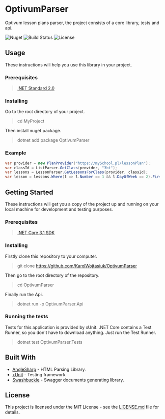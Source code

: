 # OptivumParser
Optivum lesson plans parser, the project consists of a core library, tests and api.

![Nuget](https://img.shields.io/nuget/v/OptivumParser?style=for-the-badge)
![Build Status](https://img.shields.io/github/workflow/status/KarolWojtasiuk/OptivumParser/.NET%20Core/master?style=for-the-badge)
![License](https://img.shields.io/github/license/KarolWojtasiuk/OptivumParser?style=for-the-badge)

## Usage
These instructions will help you use this library in your project.

### Prerequisites
> [.NET Standard 2.0](https://docs.microsoft.com/en-us/dotnet/standard/net-standard)

### Installing
Go to the root directory of your project.
> cd MyProject

Then install nuget package.
> dotnet add package OptivumParser

### Example
```csharp
var provider = new PlanProvider("https://mySchool.pl/lessonPlan");
var classId = ListParser.GetClass(provider, "3bt");
var lessons = LessonParser.GetLessonsForClass(provider, classId);
var lesson = lessons.Where(l => l.Number == 1 && l.DayOfWeek == 2).First(); 
```

## Getting Started
These instructions will get you a copy of the project up and running on your local machine for development and testing purposes.

### Prerequisites
> [.NET Core 3.1 SDK](https://dotnet.microsoft.com/download/dotnet-core/current)

### Installing
Firstly clone this repository to your computer.
> git clone https://github.com/KarolWojtasiuk/OptivumParser

Then go to the root directory of the repository.
> cd OptivumParser

Finally run the Api.
> dotnet run -p OptivumParser.Api

### Running the tests
Tests for this application is provided by xUnit.
.NET Core contains a Test Runner, so you don't have to download anything.
Just run the Test Runner.
> dotnet test OptivumParser.Tests

## Built With
* [AngleSharp](https://github.com/AngleSharp/AngleSharp) - HTML Parsing Library.
* [xUnit](https://github.com/xunit/xunit) - Testing framework.
* [Swashbuckle](https://github.com/xunit/xunit) - Swagger documents generating library.

## License
This project is licensed under the MIT License - see the [LICENSE.md](LICENSE.md) file for details.
